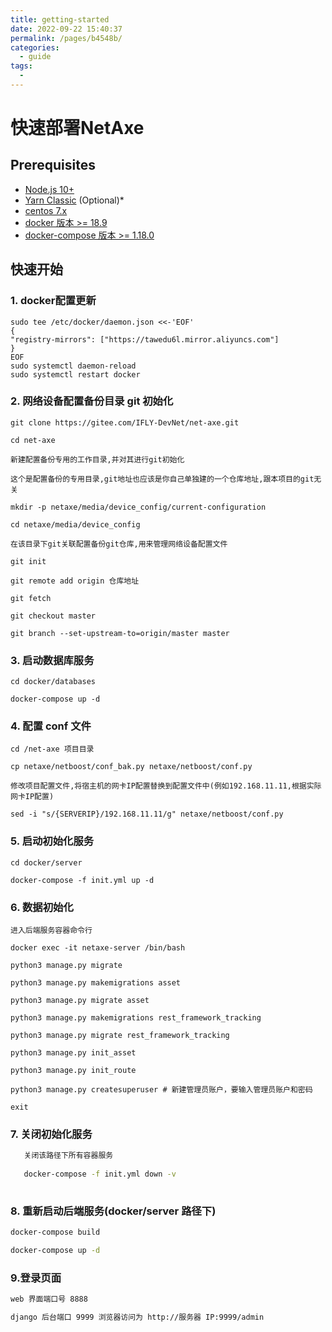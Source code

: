 ```yaml
---
title: getting-started
date: 2022-09-22 15:40:37
permalink: /pages/b4548b/
categories:
  - guide
tags:
  - 
---
```

# 快速部署NetAxe

## Prerequisites

- [Node.js 10+](https://nodejs.org/en/)
- [Yarn Classic](https://classic.yarnpkg.com/en/) (Optional)\*
- [centos 7.x ](https://www.centos.org/download/)
- [docker 版本 >= 18.9](https://docs.docker.com/)
- [docker-compose 版本 >= 1.18.0](https://github.com/docker/compose/releases)

## 快速开始



### 1. docker配置更新

```shell script
sudo tee /etc/docker/daemon.json <<-'EOF'
{
"registry-mirrors": ["https://tawedu6l.mirror.aliyuncs.com"]
}
EOF
sudo systemctl daemon-reload
sudo systemctl restart docker
```


### 2. 网络设备配置备份目录 git 初始化


```shell script
git clone https://gitee.com/IFLY-DevNet/net-axe.git

cd net-axe

新建配置备份专用的工作目录,并对其进行git初始化

这个是配置备份的专用目录,git地址也应该是你自己单独建的一个仓库地址,跟本项目的git无关

mkdir -p netaxe/media/device_config/current-configuration

cd netaxe/media/device_config

在该目录下git关联配置备份git仓库,用来管理网络设备配置文件

git init

git remote add origin 仓库地址

git fetch

git checkout master

git branch --set-upstream-to=origin/master master

```

### 3. 启动数据库服务

```shell script
cd docker/databases

docker-compose up -d

```

### 4. 配置 conf 文件

```shell script
cd /net-axe 项目目录

cp netaxe/netboost/conf_bak.py netaxe/netboost/conf.py

修改项目配置文件,将宿主机的网卡IP配置替换到配置文件中(例如192.168.11.11,根据实际网卡IP配置)

sed -i "s/{SERVERIP}/192.168.11.11/g" netaxe/netboost/conf.py
```

### 5. 启动初始化服务

```shell script
cd docker/server

docker-compose -f init.yml up -d

```

### 6. 数据初始化

```shell script
进入后端服务容器命令行

docker exec -it netaxe-server /bin/bash

python3 manage.py migrate

python3 manage.py makemigrations asset

python3 manage.py migrate asset

python3 manage.py makemigrations rest_framework_tracking

python3 manage.py migrate rest_framework_tracking

python3 manage.py init_asset

python3 manage.py init_route

python3 manage.py createsuperuser # 新建管理员账户，要输入管理员账户和密码

exit
```

### 7. 关闭初始化服务

```bash
   关闭该路径下所有容器服务
   
   docker-compose -f init.yml down -v
   
```

### 8. 重新启动后端服务(docker/server 路径下)

```bash
docker-compose build

docker-compose up -d

```

### 9.登录页面

```bash
web 界面端口号 8888

django 后台端口 9999 浏览器访问为 http://服务器 IP:9999/admin

```